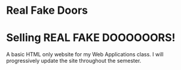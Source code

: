 # Real Fake Doors

# Selling REAL FAKE DOOOOOORS!
A basic HTML only website for my Web Applications class. I will progressively update the site throughout the semester.

